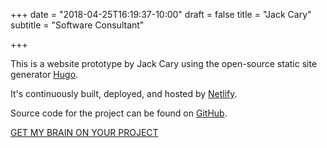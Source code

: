 +++
date = "2018-04-25T16:19:37-10:00"
draft = false
title = "Jack Cary"
subtitle = "Software Consultant"

+++

This is a website prototype by Jack Cary using the open-source static site generator [Hugo](https://gohugo.io).

It's continuously built, deployed, and hosted by [Netlify](https://www.netlify.com).

Source code for the project can be found on [GitHub](https://github.com/jackcary/jackcary.com).

<a href="/contact/" class="link-button">GET MY BRAIN ON YOUR PROJECT</a>
